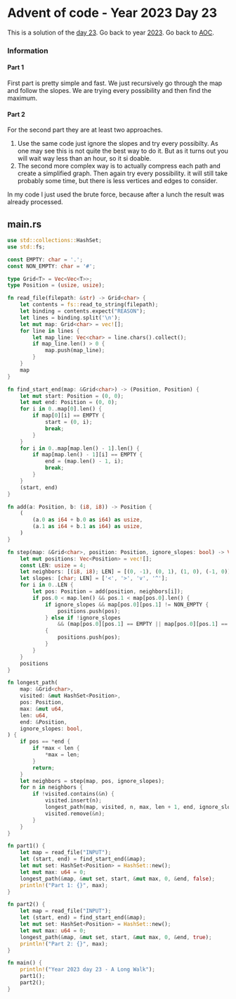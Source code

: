 # Advent of code - Year 2023 Day 23

This is a solution of the [day 23](https://adventofcode.com/2023/day/23). Go back to year [2023](2023.md). Go back to [AOC](../adventofcode.md).

### Information

#### Part 1

First part is pretty simple and fast. We just recursively go through the map and follow the slopes. We are trying every possibility and then find the maximum.

#### Part 2

For the second part they are at least two approaches.

1. Use the same code just ignore the slopes and try every possibilty. As one may see this is not quite the best way to do it. But as it turns out you will wait way less than an hour, so it si doable.
2. The second more complex way is to actually compress each path and create a simplified graph. Then again try every possibility. it will still take probably some time, but there is less vertices and edges to consider.

In my code I just used the brute force, because after a lunch the result was already processed.


## main.rs

```rs
use std::collections::HashSet;
use std::fs;

const EMPTY: char = '.';
const NON_EMPTY: char = '#';

type Grid<T> = Vec<Vec<T>>;
type Position = (usize, usize);

fn read_file(filepath: &str) -> Grid<char> {
    let contents = fs::read_to_string(filepath);
    let binding = contents.expect("REASON");
    let lines = binding.split('\n');
    let mut map: Grid<char> = vec![];
    for line in lines {
        let map_line: Vec<char> = line.chars().collect();
        if map_line.len() > 0 {
            map.push(map_line);
        }
    }
    map
}

fn find_start_end(map: &Grid<char>) -> (Position, Position) {
    let mut start: Position = (0, 0);
    let mut end: Position = (0, 0);
    for i in 0..map[0].len() {
        if map[0][i] == EMPTY {
            start = (0, i);
            break;
        }
    }
    for i in 0..map[map.len() - 1].len() {
        if map[map.len() - 1][i] == EMPTY {
            end = (map.len() - 1, i);
            break;
        }
    }
    (start, end)
}

fn add(a: Position, b: (i8, i8)) -> Position {
    (
        (a.0 as i64 + b.0 as i64) as usize,
        (a.1 as i64 + b.1 as i64) as usize,
    )
}

fn step(map: &Grid<char>, position: Position, ignore_slopes: bool) -> Vec<Position> {
    let mut positions: Vec<Position> = vec![];
    const LEN: usize = 4;
    let neighbors: [(i8, i8); LEN] = [(0, -1), (0, 1), (1, 0), (-1, 0)];
    let slopes: [char; LEN] = ['<', '>', 'v', '^'];
    for i in 0..LEN {
        let pos: Position = add(position, neighbors[i]);
        if pos.0 < map.len() && pos.1 < map[pos.0].len() {
            if ignore_slopes && map[pos.0][pos.1] != NON_EMPTY {
                positions.push(pos);
            } else if !ignore_slopes
                && (map[pos.0][pos.1] == EMPTY || map[pos.0][pos.1] == slopes[i])
            {
                positions.push(pos);
            }
        }
    }
    positions
}

fn longest_path(
    map: &Grid<char>,
    visited: &mut HashSet<Position>,
    pos: Position,
    max: &mut u64,
    len: u64,
    end: &Position,
    ignore_slopes: bool,
) {
    if pos == *end {
        if *max < len {
            *max = len;
        }
        return;
    }
    let neighbors = step(map, pos, ignore_slopes);
    for n in neighbors {
        if !visited.contains(&n) {
            visited.insert(n);
            longest_path(map, visited, n, max, len + 1, end, ignore_slopes);
            visited.remove(&n);
        }
    }
}

fn part1() {
    let map = read_file("INPUT");
    let (start, end) = find_start_end(&map);
    let mut set: HashSet<Position> = HashSet::new();
    let mut max: u64 = 0;
    longest_path(&map, &mut set, start, &mut max, 0, &end, false);
    println!("Part 1: {}", max);
}

fn part2() {
    let map = read_file("INPUT");
    let (start, end) = find_start_end(&map);
    let mut set: HashSet<Position> = HashSet::new();
    let mut max: u64 = 0;
    longest_path(&map, &mut set, start, &mut max, 0, &end, true);
    println!("Part 2: {}", max);
}

fn main() {
    println!("Year 2023 day 23 - A Long Walk");
    part1();
    part2();
}
```

